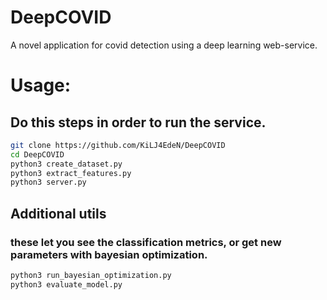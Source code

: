 # DeepCOVID
A novel application for covid detection using a deep learning web-service.

# Usage:
## Do this steps in order to run the service.

```bash
git clone https://github.com/KiLJ4EdeN/DeepCOVID
cd DeepCOVID
python3 create_dataset.py
python3 extract_features.py
python3 server.py
```

## Additional utils
### these let you see the classification metrics, or get new parameters with bayesian optimization.
```bash
python3 run_bayesian_optimization.py
python3 evaluate_model.py
```
